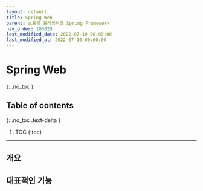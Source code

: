 ```yaml
---
layout: default
title: Spring Web
parent: 스프링 프레임워크 Spring Framework
nav_order: 100020
last_modified_date: 2022-07-10 00:00:00
last_modified_at: 2022-07-10 00:00:00
---
```


# Spring Web
{: .no_toc }

## Table of contents
{: .no_toc .text-delta }

1. TOC
{:toc}

---

## 개요

## 대표적인 기능